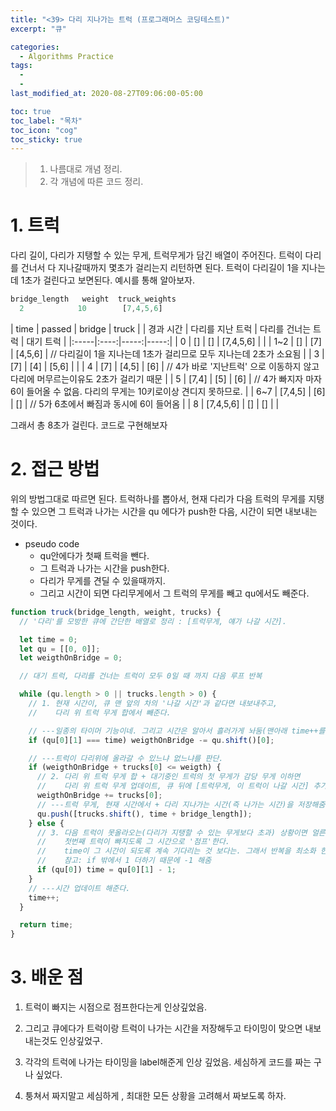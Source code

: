 ```yaml
---
title: "<39> 다리 지나가는 트럭 (프로그래머스 코딩테스트)"
excerpt: "큐"

categories:
  - Algorithms Practice
tags:
  -
  -
last_modified_at: 2020-08-27T09:06:00-05:00

toc: true
toc_label: "목차"
toc_icon: "cog"
toc_sticky: true
---
```


> 1. 나름대로 개념 정리.
> 2. 각 개념에 따른 코드 정리.

# 1. 트럭

다리 길이, 다리가 지탱할 수 있는 무게, 트럭무게가 담긴 배열이 주어진다. 트럭이 다리를 건너서 다 지나갈때까지 몇초가 걸리는지 리턴하면 된다. 트럭이 다리길이 1을 지나는데 1초가 걸린다고 보면된다. 예시를 통해 알아보자.

```javascript
bridge_length	weight	truck_weights
  2	           10	     [7,4,5,6]
```

| time | passed | bridge | truck |
| 경과 시간 | 다리를 지난 트럭 | 다리를 건너는 트럭 | 대기 트럭 |
|:-----|:----:|-----:|-----:|
| 0 | [] | [] | [7,4,5,6] | |
| 1~2 | [] | [7] | [4,5,6] | // 다리길이 1을 지나는데 1초가 걸리므로 모두 지나는데 2초가 소요됨 |
| 3 | [7] | [4] | [5,6] | |
| 4 | [7] | [4,5] | [6] | // 4가 바로 '지난트럭' 으로 이동하지 않고 다리에 머무르는이유도 2초가 걸리기 때문 |
| 5 | [7,4] | [5] | [6] | // 4가 빠지자 마자 6이 들어올 수 없음. 다리의 무게는 10키로이상 견디지 못하므로. |
| 6~7 | [7,4,5] | [6] | [] | // 5가 6초에서 빠짐과 동시에 6이 들어옴 |
| 8 | [7,4,5,6] | [] | [] | |

그래서 총 8초가 걸린다. 코드로 구현해보자

# 2. 접근 방법

위의 방법그대로 따르면 된다. 트럭하나를 뽑아서, 현재 다리가 다음 트럭의 무게를 지탱할 수 있으면 그 트럭과 나가는 시간을 qu 에다가 push한 다음, 시간이 되면 내보내는 것이다.

- pseudo code
  - qu안에다가 첫째 트럭을 뺀다.
  - 그 트럭과 나가는 시간을 push한다.
  - 다리가 무게를 견딜 수 있을때까지.
  - 그리고 시간이 되면 다리무게에서 그 트럭의 무게를 빼고 qu에서도 빼준다.

```javascript
function truck(bridge_length, weight, trucks) {
  // '다리'를 모방한 큐에 간단한 배열로 정리 : [트럭무게, 얘가 나갈 시간].

  let time = 0;
  let qu = [[0, 0]];
  let weigthOnBridge = 0;

  // 대기 트럭, 다리를 건너는 트럭이 모두 0일 때 까지 다음 루프 반복

  while (qu.length > 0 || trucks.length > 0) {
    // 1. 현재 시간이, 큐 맨 앞의 차의 '나갈 시간'과 같다면 내보내주고,
    //    다리 위 트럭 무게 합에서 빼준다.

    // ---일종의 타이머 기능이네. 그리고 시간은 알아서 흘러가게 놔둠(맨아래 time++를 뜻한다.)
    if (qu[0][1] === time) weigthOnBridge -= qu.shift()[0];

    // ---트럭이 다리위에 올라갈 수 있느냐 없느냐를 판단.
    if (weigthOnBridge + trucks[0] <= weigth) {
      // 2. 다리 위 트럭 무게 합 + 대기중인 트럭의 첫 무게가 감당 무게 이하면
      //    다리 위 트럭 무게 업데이트, 큐 뒤에 [트럭무게, 이 트럭이 나갈 시간] 추가.
      weigthOnBridge += trucks[0];
      // ---트럭 무게, 현재 시간에서 + 다리 지나가는 시간(즉 나가는 시간)을 저장해줌 큐에다가
      qu.push([trucks.shift(), time + bridge_length]);
    } else {
      // 3. 다음 트럭이 못올라오는(다리가 지탱할 수 있는 무게보다 초과) 상황이면 얼른 큐의
      //    첫번째 트럭이 빠지도록 그 시간으로 '점프'한다.
      //    time이 그 시간이 되도록 계속 기다리는 것 보다는. 그래서 반복을 최소화 한다.
      //    참고: if 밖에서 1 더하기 때문에 -1 해줌
      if (qu[0]) time = qu[0][1] - 1;
    }
    // ---시간 업데이트 해준다.
    time++;
  }

  return time;
}
```

# 3. 배운 점

1. 트럭이 빠지는 시점으로 점프한다는게 인상깊었음.

2. 그리고 큐에다가 트럭이랑 트럭이 나가는 시간을 저장해두고 타이밍이 맞으면 내보내는것도 인상깊었구.

3. 각각의 트럭에 나가는 타이밍을 label해준게 인상 깊었음. 세심하게 코드를 짜는 구나 싶었다.

4. 퉁쳐서 짜지말고 세심하게 , 최대한 모든 상황을 고려해서 짜보도록 하자.
